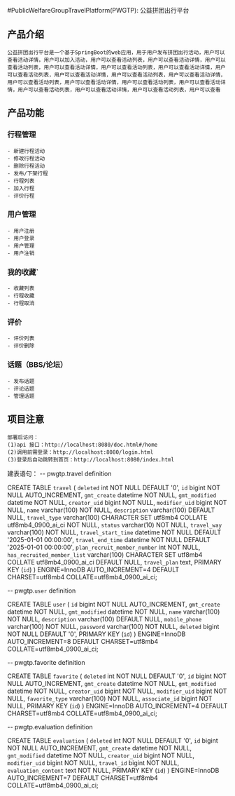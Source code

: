 #PublicWelfareGroupTravelPlatform(PWGTP): 公益拼团出行平台
## 产品介绍
    公益拼团出行平台是一个基于SpringBoot的web应用，用于用户发布拼团出行活动，用户可以查看活动详情，用户可以加入活动，用户可以查看活动列表，用户可以查看活动详情，用户可以查看活动列表，用户可以查看活动详情，用户可以查看活动列表，用户可以查看活动详情，用户可以查看活动列表，用户可以查看活动详情，用户可以查看活动列表，用户可以查看活动详情，用户可以查看活动列表，用户可以查看活动详情，用户可以查看活动列表，用户可以查看活动详情，用户可以查看活动列表，用户可以查看活动详情，用户可以查看活动列表，用户可以查看

## 产品功能
### 行程管理
    - 新建行程活动
    - 修改行程活动
    - 删除行程活动
    - 发布/下架行程
    - 行程列表
    - 加入行程
    - 评价行程
### 用户管理
    - 用户注册
    - 用户登录
    - 用户管理
    - 用户注销
### 我的收藏`
    - 收藏列表
    - 行程收藏
    - 行程取消
### 评价
    - 评价列表
    - 评价删除
### 话题（BBS/论坛）
    - 发布话题
    - 评论话题
    - 管理话题

## 项目注意
    部署后访问：
    (1)api 接口：http://localhost:8080/doc.html#/home
    (2)调用前需登录：http://localhost:8080/login.html
    (3)登录后自动跳转到首页：http://localhost:8080/index.html



建表语句：
-- pwgtp.travel definition

CREATE TABLE `travel` (
`deleted` int NOT NULL DEFAULT '0',
`id` bigint NOT NULL AUTO_INCREMENT,
`gmt_create` datetime NOT NULL,
`gmt_modified` datetime NOT NULL,
`creator_uid` bigint NOT NULL,
`modifier_uid` bigint NOT NULL,
`name` varchar(100) NOT NULL,
`description` varchar(100) DEFAULT NULL,
`travel_type` varchar(100) CHARACTER SET utf8mb4 COLLATE utf8mb4_0900_ai_ci NOT NULL,
`status` varchar(10) NOT NULL,
`travel_way` varchar(100) NOT NULL,
`travel_start_time` datetime NOT NULL DEFAULT '2025-01-01 00:00:00',
`travel_end_time` datetime NOT NULL DEFAULT '2025-01-01 00:00:00',
`plan_recruit_member_number` int NOT NULL,
`has_recruited_member_list` varchar(100) CHARACTER SET utf8mb4 COLLATE utf8mb4_0900_ai_ci DEFAULT NULL,
`travel_plan` text,
PRIMARY KEY (`id`)
) ENGINE=InnoDB AUTO_INCREMENT=4 DEFAULT CHARSET=utf8mb4 COLLATE=utf8mb4_0900_ai_ci;

-- pwgtp.`user` definition

CREATE TABLE `user` (
`id` bigint NOT NULL AUTO_INCREMENT,
`gmt_create` datetime NOT NULL,
`gmt_modified` datetime NOT NULL,
`name` varchar(100) NOT NULL,
`description` varchar(100) DEFAULT NULL,
`mobile_phone` varchar(100) NOT NULL,
`password` varchar(100) NOT NULL,
`deleted` bigint NOT NULL DEFAULT '0',
PRIMARY KEY (`id`)
) ENGINE=InnoDB AUTO_INCREMENT=8 DEFAULT CHARSET=utf8mb4 COLLATE=utf8mb4_0900_ai_ci;


-- pwgtp.favorite definition

CREATE TABLE `favorite` (
`deleted` int NOT NULL DEFAULT '0',
`id` bigint NOT NULL AUTO_INCREMENT,
`gmt_create` datetime NOT NULL,
`gmt_modified` datetime NOT NULL,
`creator_uid` bigint NOT NULL,
`modifier_uid` bigint NOT NULL,
`favorite_type` varchar(100) NOT NULL,
`associate_id` bigint NOT NULL,
PRIMARY KEY (`id`)
) ENGINE=InnoDB AUTO_INCREMENT=4 DEFAULT CHARSET=utf8mb4 COLLATE=utf8mb4_0900_ai_ci;


-- pwgtp.evaluation definition

CREATE TABLE `evaluation` (
`deleted` int NOT NULL DEFAULT '0',
`id` bigint NOT NULL AUTO_INCREMENT,
`gmt_create` datetime NOT NULL,
`gmt_modified` datetime NOT NULL,
`creator_uid` bigint NOT NULL,
`modifier_uid` bigint NOT NULL,
`travel_id` bigint NOT NULL,
`evaluation_content` text NOT NULL,
PRIMARY KEY (`id`)
) ENGINE=InnoDB AUTO_INCREMENT=7 DEFAULT CHARSET=utf8mb4 COLLATE=utf8mb4_0900_ai_ci;